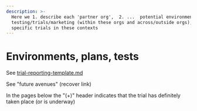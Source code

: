 ```yaml
---
description: >-
  Here we 1. describe each 'partner org',  2. ...  potential environments for
  testing/trials/marketing (within these orgs and across/outside orgs), 3. Track
  specific trials in these contexts
---
```


# Environments, plans, tests

See [trial-reporting-template.md](trial-reporting-template.md "mention")

See "future avenues" (recover link)

In the pages below the "(+)" header indicates that the trial has definitely taken place (or is underway)
